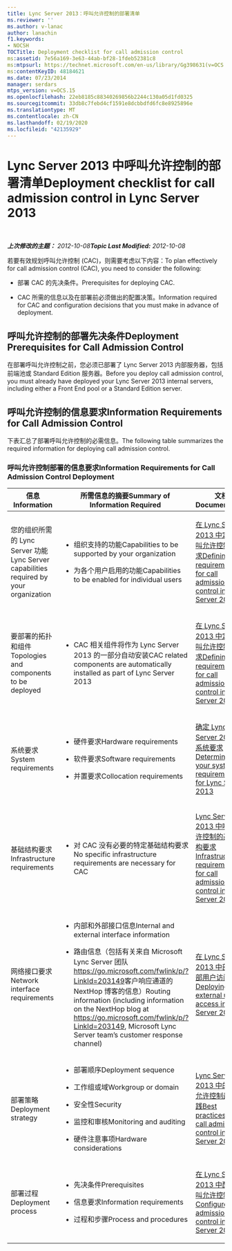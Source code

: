 ```yaml
---
title: Lync Server 2013：呼叫允许控制的部署清单
ms.reviewer: ''
ms.author: v-lanac
author: lanachin
f1.keywords:
- NOCSH
TOCTitle: Deployment checklist for call admission control
ms:assetid: 7e56a169-3e63-44ab-bf28-1fdeb52381c8
ms:mtpsurl: https://technet.microsoft.com/en-us/library/Gg398631(v=OCS.15)
ms:contentKeyID: 48184621
ms.date: 07/23/2014
manager: serdars
mtps_version: v=OCS.15
ms.openlocfilehash: 22eb8185c88340269856b2244c130a05d1fd0325
ms.sourcegitcommit: 33db8c7febd4cf1591e8dcbbdfd6fc8e8925896e
ms.translationtype: MT
ms.contentlocale: zh-CN
ms.lasthandoff: 02/19/2020
ms.locfileid: "42135929"
---
```

<div data-xmlns="http://www.w3.org/1999/xhtml">

<div class="topic" data-xmlns="http://www.w3.org/1999/xhtml" data-msxsl="urn:schemas-microsoft-com:xslt" data-cs="http://msdn.microsoft.com/">

<div data-asp="https://msdn2.microsoft.com/asp">

# <a name="deployment-checklist-for-call-admission-control-in-lync-server-2013"></a><span data-ttu-id="ec1fc-102">Lync Server 2013 中呼叫允许控制的部署清单</span><span class="sxs-lookup"><span data-stu-id="ec1fc-102">Deployment checklist for call admission control in Lync Server 2013</span></span>

</div>

<div id="mainSection">

<div id="mainBody">

<span> </span>

<span data-ttu-id="ec1fc-103">_**上次修改的主题：** 2012-10-08_</span><span class="sxs-lookup"><span data-stu-id="ec1fc-103">_**Topic Last Modified:** 2012-10-08_</span></span>

<span data-ttu-id="ec1fc-104">若要有效规划呼叫允许控制 (CAC)，则需要考虑以下内容：</span><span class="sxs-lookup"><span data-stu-id="ec1fc-104">To plan effectively for call admission control (CAC), you need to consider the following:</span></span>

  - <span data-ttu-id="ec1fc-105">部署 CAC 的先决条件。</span><span class="sxs-lookup"><span data-stu-id="ec1fc-105">Prerequisites for deploying CAC.</span></span>

  - <span data-ttu-id="ec1fc-106">CAC 所需的信息以及在部署前必须做出的配置决策。</span><span class="sxs-lookup"><span data-stu-id="ec1fc-106">Information required for CAC and configuration decisions that you must make in advance of deployment.</span></span>

<div>

## <a name="deployment-prerequisites-for-call-admission-control"></a><span data-ttu-id="ec1fc-107">呼叫允许控制的部署先决条件</span><span class="sxs-lookup"><span data-stu-id="ec1fc-107">Deployment Prerequisites for Call Admission Control</span></span>

<span data-ttu-id="ec1fc-108">在部署呼叫允许控制之前，您必须已部署了 Lync Server 2013 内部服务器，包括前端池或 Standard Edition 服务器。</span><span class="sxs-lookup"><span data-stu-id="ec1fc-108">Before you deploy call admission control, you must already have deployed your Lync Server 2013 internal servers, including either a Front End pool or a Standard Edition server.</span></span>

</div>

<div>

## <a name="information-requirements-for-call-admission-control"></a><span data-ttu-id="ec1fc-109">呼叫允许控制的信息要求</span><span class="sxs-lookup"><span data-stu-id="ec1fc-109">Information Requirements for Call Admission Control</span></span>

<span data-ttu-id="ec1fc-110">下表汇总了部署呼叫允许控制的必需信息。</span><span class="sxs-lookup"><span data-stu-id="ec1fc-110">The following table summarizes the required information for deploying call admission control.</span></span>

### <a name="information-requirements-for-call-admission-control-deployment"></a><span data-ttu-id="ec1fc-111">呼叫允许控制部署的信息要求</span><span class="sxs-lookup"><span data-stu-id="ec1fc-111">Information Requirements for Call Admission Control Deployment</span></span>

<table>
<colgroup>
<col style="width: 33%" />
<col style="width: 33%" />
<col style="width: 33%" />
</colgroup>
<thead>
<tr class="header">
<th><span data-ttu-id="ec1fc-112">信息</span><span class="sxs-lookup"><span data-stu-id="ec1fc-112">Information</span></span></th>
<th><span data-ttu-id="ec1fc-113">所需信息的摘要</span><span class="sxs-lookup"><span data-stu-id="ec1fc-113">Summary of Information Required</span></span></th>
<th><span data-ttu-id="ec1fc-114">文档</span><span class="sxs-lookup"><span data-stu-id="ec1fc-114">Documentation</span></span></th>
</tr>
</thead>
<tbody>
<tr class="odd">
<td><p><span data-ttu-id="ec1fc-115">您的组织所需的 Lync Server 功能</span><span class="sxs-lookup"><span data-stu-id="ec1fc-115">Lync Server capabilities required by your organization</span></span></p></td>
<td><ul>
<li><p><span data-ttu-id="ec1fc-116">组织支持的功能</span><span class="sxs-lookup"><span data-stu-id="ec1fc-116">Capabilities to be supported by your organization</span></span></p></li>
<li><p><span data-ttu-id="ec1fc-117">为各个用户启用的功能</span><span class="sxs-lookup"><span data-stu-id="ec1fc-117">Capabilities to be enabled for individual users</span></span></p></li>
</ul></td>
<td><p><span data-ttu-id="ec1fc-118"><a href="lync-server-2013-defining-your-requirements-for-call-admission-control.md">在 Lync Server 2013 中定义呼叫允许控制的要求</a></span><span class="sxs-lookup"><span data-stu-id="ec1fc-118"><a href="lync-server-2013-defining-your-requirements-for-call-admission-control.md">Defining your requirements for call admission control in Lync Server 2013</a></span></span></p></td>
</tr>
<tr class="even">
<td><p><span data-ttu-id="ec1fc-119">要部署的拓扑和组件</span><span class="sxs-lookup"><span data-stu-id="ec1fc-119">Topologies and components to be deployed</span></span></p></td>
<td><ul>
<li><p><span data-ttu-id="ec1fc-120">CAC 相关组件将作为 Lync Server 2013 的一部分自动安装</span><span class="sxs-lookup"><span data-stu-id="ec1fc-120">CAC related components are automatically installed as part of Lync Server 2013</span></span></p></li>
</ul></td>
<td><p><span data-ttu-id="ec1fc-121"><a href="lync-server-2013-defining-your-requirements-for-call-admission-control.md">在 Lync Server 2013 中定义呼叫允许控制的要求</a></span><span class="sxs-lookup"><span data-stu-id="ec1fc-121"><a href="lync-server-2013-defining-your-requirements-for-call-admission-control.md">Defining your requirements for call admission control in Lync Server 2013</a></span></span></p></td>
</tr>
<tr class="odd">
<td><p><span data-ttu-id="ec1fc-122">系统要求</span><span class="sxs-lookup"><span data-stu-id="ec1fc-122">System requirements</span></span></p></td>
<td><ul>
<li><p><span data-ttu-id="ec1fc-123">硬件要求</span><span class="sxs-lookup"><span data-stu-id="ec1fc-123">Hardware requirements</span></span></p></li>
<li><p><span data-ttu-id="ec1fc-124">软件要求</span><span class="sxs-lookup"><span data-stu-id="ec1fc-124">Software requirements</span></span></p></li>
<li><p><span data-ttu-id="ec1fc-125">并置要求</span><span class="sxs-lookup"><span data-stu-id="ec1fc-125">Collocation requirements</span></span></p></li>
</ul></td>
<td><p><span data-ttu-id="ec1fc-126"><a href="lync-server-2013-determining-your-system-requirements.md">确定 Lync Server 2013 的系统要求</a></span><span class="sxs-lookup"><span data-stu-id="ec1fc-126"><a href="lync-server-2013-determining-your-system-requirements.md">Determining your system requirements for Lync Server 2013</a></span></span></p></td>
</tr>
<tr class="even">
<td><p><span data-ttu-id="ec1fc-127">基础结构要求</span><span class="sxs-lookup"><span data-stu-id="ec1fc-127">Infrastructure requirements</span></span></p></td>
<td><ul>
<li><p><span data-ttu-id="ec1fc-128">对 CAC 没有必要的特定基础结构要求</span><span class="sxs-lookup"><span data-stu-id="ec1fc-128">No specific infrastructure requirements are necessary for CAC</span></span></p></li>
</ul></td>
<td><p><span data-ttu-id="ec1fc-129"><a href="lync-server-2013-infrastructure-requirements-for-call-admission-control.md">Lync Server 2013 中呼叫允许控制的基础结构要求</a></span><span class="sxs-lookup"><span data-stu-id="ec1fc-129"><a href="lync-server-2013-infrastructure-requirements-for-call-admission-control.md">Infrastructure requirements for call admission control in Lync Server 2013</a></span></span></p></td>
</tr>
<tr class="odd">
<td><p><span data-ttu-id="ec1fc-130">网络接口要求</span><span class="sxs-lookup"><span data-stu-id="ec1fc-130">Network interface requirements</span></span></p></td>
<td><ul>
<li><p><span data-ttu-id="ec1fc-131">内部和外部接口信息</span><span class="sxs-lookup"><span data-stu-id="ec1fc-131">Internal and external interface information</span></span></p></li>
<li><p><span data-ttu-id="ec1fc-132">路由信息（包括有关来自 Microsoft Lync Server 团队<a href="https://go.microsoft.com/fwlink/p/?linkid=203149">https://go.microsoft.com/fwlink/p/?LinkId=203149</a>客户响应通道的 NextHop 博客的信息）</span><span class="sxs-lookup"><span data-stu-id="ec1fc-132">Routing information (including information on the NextHop blog at <a href="https://go.microsoft.com/fwlink/p/?linkid=203149">https://go.microsoft.com/fwlink/p/?LinkId=203149</a>, Microsoft Lync Server team’s customer response channel)</span></span></p></li>
</ul></td>
<td><p><span data-ttu-id="ec1fc-133"><a href="lync-server-2013-deploying-external-user-access.md">在 Lync Server 2013 中部署外部用户访问</a></span><span class="sxs-lookup"><span data-stu-id="ec1fc-133"><a href="lync-server-2013-deploying-external-user-access.md">Deploying external user access in Lync Server 2013</a></span></span></p></td>
</tr>
<tr class="even">
<td><p><span data-ttu-id="ec1fc-134">部署策略</span><span class="sxs-lookup"><span data-stu-id="ec1fc-134">Deployment strategy</span></span></p></td>
<td><ul>
<li><p><span data-ttu-id="ec1fc-135">部署顺序</span><span class="sxs-lookup"><span data-stu-id="ec1fc-135">Deployment sequence</span></span></p></li>
<li><p><span data-ttu-id="ec1fc-136">工作组或域</span><span class="sxs-lookup"><span data-stu-id="ec1fc-136">Workgroup or domain</span></span></p></li>
<li><p><span data-ttu-id="ec1fc-137">安全性</span><span class="sxs-lookup"><span data-stu-id="ec1fc-137">Security</span></span></p></li>
<li><p><span data-ttu-id="ec1fc-138">监控和审核</span><span class="sxs-lookup"><span data-stu-id="ec1fc-138">Monitoring and auditing</span></span></p></li>
<li><p><span data-ttu-id="ec1fc-139">硬件注意事项</span><span class="sxs-lookup"><span data-stu-id="ec1fc-139">Hardware considerations</span></span></p></li>
</ul></td>
<td><p><span data-ttu-id="ec1fc-140"><a href="lync-server-2013-best-practices-for-call-admission-control.md">Lync Server 2013 中的呼叫允许控制最佳实践</a></span><span class="sxs-lookup"><span data-stu-id="ec1fc-140"><a href="lync-server-2013-best-practices-for-call-admission-control.md">Best practices for call admission control in Lync Server 2013</a></span></span></p></td>
</tr>
<tr class="odd">
<td><p><span data-ttu-id="ec1fc-141">部署过程</span><span class="sxs-lookup"><span data-stu-id="ec1fc-141">Deployment process</span></span></p></td>
<td><ul>
<li><p><span data-ttu-id="ec1fc-142">先决条件</span><span class="sxs-lookup"><span data-stu-id="ec1fc-142">Prerequisites</span></span></p></li>
<li><p><span data-ttu-id="ec1fc-143">信息要求</span><span class="sxs-lookup"><span data-stu-id="ec1fc-143">Information requirements</span></span></p></li>
<li><p><span data-ttu-id="ec1fc-144">过程和步骤</span><span class="sxs-lookup"><span data-stu-id="ec1fc-144">Process and procedures</span></span></p></li>
</ul></td>
<td><p><span data-ttu-id="ec1fc-145"><a href="lync-server-2013-configure-call-admission-control.md">在 Lync Server 2013 中配置呼叫允许控制</a></span><span class="sxs-lookup"><span data-stu-id="ec1fc-145"><a href="lync-server-2013-configure-call-admission-control.md">Configure call admission control in Lync Server 2013</a></span></span></p></td>
</tr>
</tbody>
</table>


</div>

</div>

<span> </span>

</div>

</div>

</div>

